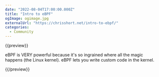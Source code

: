 ```yaml
---
date: "2022-08-04T17:00:00.000Z"
title: "Intro to eBPF"
ogImage: ogimage.jpg
externalUrl: "https://chrisshort.net/intro-to-ebpf/"
categories:
  - Community
---
```


{{preview}}

eBPF is VERY powerful because it's so ingrained where all the magic happens (the Linux kernel). eBPF lets you write custom code in the kernel.

{{/preview}}
